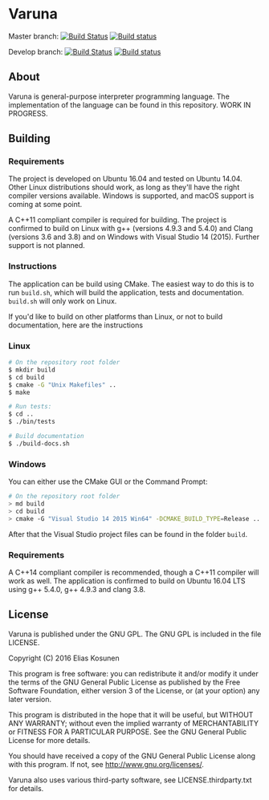 # Varuna

Master branch: [![Build Status](https://travis-ci.org/eliaskosunen/varuna.svg?branch=master)](https://travis-ci.org/eliaskosunen/varuna) [![Build status](https://ci.appveyor.com/api/projects/status/3rjuwbp2ehnuj4lh/branch/master?svg=true)](https://ci.appveyor.com/project/eliaskosunen/varuna/branch/master)

Develop branch: [![Build Status](https://travis-ci.org/eliaskosunen/varuna.svg?branch=develop)](https://travis-ci.org/eliaskosunen/varuna) [![Build status](https://ci.appveyor.com/api/projects/status/3rjuwbp2ehnuj4lh/branch/develop?svg=true)](https://ci.appveyor.com/project/eliaskosunen/varuna/branch/develop)

## About

Varuna is general-purpose interpreter programming language.
The implementation of the language can be found in this repository.
WORK IN PROGRESS.

## Building

### Requirements

The project is developed on Ubuntu 16.04 and tested on Ubuntu 14.04.
Other Linux distributions should work, as long as they'll have the right compiler versions available.
Windows is supported, and macOS support is coming at some point.

A C++11 compliant compiler is required for building.
The project is confirmed to build on
Linux with g++ (versions 4.9.3 and 5.4.0) and Clang (versions 3.6 and 3.8) and
on Windows with Visual Studio 14 (2015). Further support is not planned.

### Instructions

The application can be build using CMake.
The easiest way to do this is to run `build.sh`,
which will build the application, tests and documentation.
`build.sh` will only work on Linux.

If you'd like to build on other platforms than Linux,
or not to build documentation, here are the instructions

### Linux
```sh
# On the repository root folder
$ mkdir build
$ cd build
$ cmake -G "Unix Makefiles" ..
$ make

# Run tests:
$ cd ..
$ ./bin/tests

# Build documentation
$ ./build-docs.sh
```

### Windows

You can either use the CMake GUI or the Command Prompt:
```sh
# On the repository root folder
> md build
> cd build
> cmake -G "Visual Studio 14 2015 Win64" -DCMAKE_BUILD_TYPE=Release ..
```

After that the Visual Studio project files can be found in the folder `build`.

### Requirements

A C++14 compliant compiler is recommended, though a C++11 compiler will work as well.
The application is confirmed to build on Ubuntu 16.04 LTS using g++ 5.4.0, g++ 4.9.3 and clang 3.8.

## License

Varuna is published under the GNU GPL.
The GNU GPL is included in the file LICENSE.

Copyright (C) 2016 Elias Kosunen

This program is free software: you can redistribute it and/or modify
it under the terms of the GNU General Public License as published by
the Free Software Foundation, either version 3 of the License, or
(at your option) any later version.

This program is distributed in the hope that it will be useful,
but WITHOUT ANY WARRANTY; without even the implied warranty of
MERCHANTABILITY or FITNESS FOR A PARTICULAR PURPOSE.  See the
GNU General Public License for more details.

You should have received a copy of the GNU General Public License
along with this program.  If not, see <http://www.gnu.org/licenses/>.

Varuna also uses various third-party software, see LICENSE.thirdparty.txt for details.
